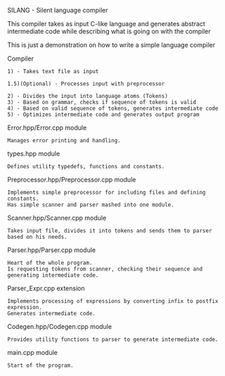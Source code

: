 SILANG - Silent language compiler

This compiler takes as input C-like language and generates abstract intermediate code
while describing what is going on with the compiler

This is just a demonstration on how to write a simple language compiler

Compiler

	1) - Takes text file as input

	1.5)(Optional) - Processes input with preprocessor

	2) - Divides the input into language atoms (Tokens)
	3) - Based on grammar, checks if sequence of tokens is valid
	4) - Based on valid sequence of tokens, generates intermediate code
	5) - Optimizes intermediate code and generates output program

Error.hpp/Error.cpp module
	
	Manages error printing and handling.

types.hpp module

	Defines utility typedefs, functions and constants.

Preprocessor.hpp/Preprocessor.cpp module

	Implements simple preprocessor for including files and defining constants.
	Has simple scanner and parser mashed into one module.

Scanner.hpp/Scanner.cpp module

	Takes input file, divides it into tokens and sends them to parser based on his needs.

Parser.hpp/Parser.cpp module

	Heart of the whole program.
	Is requesting tokens from scanner, checking their sequence and generating intermediate code.

Parser_Expr.cpp extension

	Implements processing of expressions by converting infix to postfix expression. 
	Generates intermediate code.

Codegen.hpp/Codegen.cpp module

	Provides utility functions to parser to generate intermediate code.

main.cpp module

	Start of the program. 

